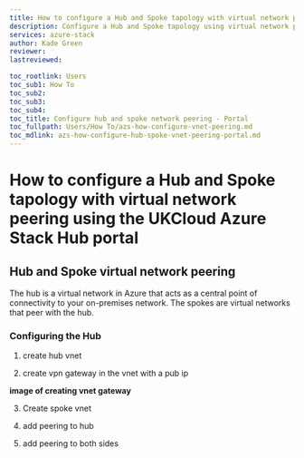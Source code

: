 ```yaml
---
title: How to configure a Hub and Spoke tapology with virtual network peering using the UKCloud Azure Stack Hub portal
description: Configure a Hub and Spoke tapology using virtual network peering 
services: azure-stack
author: Kade Green
reviewer: 
lastreviewed: 

toc_rootlink: Users
toc_sub1: How To
toc_sub2: 
toc_sub3:
toc_sub4:
toc_title: Configure hub and spoke network peering - Portal
toc_fullpath: Users/How To/azs-how-configure-vnet-peering.md
toc_mdlink: azs-how-configure-hub-spoke-vnet-peering-portal.md
---
```


# How to configure a Hub and Spoke tapology with virtual network peering using the UKCloud Azure Stack Hub portal

## Hub and Spoke virtual network peering

The hub is a virtual network in Azure that acts as a central point of connectivity to your on-premises network. The spokes are virtual networks that peer with the hub.

### Configuring the Hub

1. create hub vnet

2. create vpn gateway in the vnet with a pub ip

**image of creating vnet gateway**

3. Create spoke vnet

4. add peering to hub

5. add peering to both sides